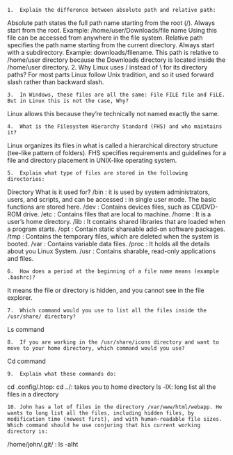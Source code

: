     1.	Explain the difference between absolute path and relative path:
Absolute path states the full path name starting from the root (/). Always start from the root. Example: /home/user/Downloads/file name
Using this file can be accessed from anywhere in the file system.
Relative path specifies the path name starting from the current directory. Always start with a subdirectory. Example: downloads/filename.
This path is relative to /home/user directory because the Downloads directory is located inside the /home/user directory.
    2.	Why Linux uses / instead of \ for its directory paths?
For most parts Linux follow Unix tradition, and so it used forward slash rather than backward slash.

    3.	In Windows, these files are all the same: File FILE file and FiLE. But in Linux this is not the case, Why?
Linux allows this because they’re technically not named exactly the same.

    4.	What is the Filesystem Hierarchy Standard (FHS) and who maintains it?
Linux organizes its files in what is called a hierarchical directory structure (tee-like pattern of folders). FHS specifies requirements and guidelines for a file and directory placement in UNIX-like operating system.

    5.	Explain what type of files are stored in the following directories:
Directory	What is it used for?
/bin	: it is used by system administrators, users, and scripts, and can be accessed :  in single user mode. The basic functions are stored here. 
/dev	: Contains devices files, such as CD/DVD-ROM drive.
/etc	: Contains files that are local to machine.
/home	: It is a user’s home directory.
/lib	: It contains shared libraries that are loaded when a program starts.
/opt	: Contain static shareable add-on software packages.
/tmp	: Contains the temporary files, which are deleted when the system is booted.
/var	: Contains variable data files.
/proc	: It holds all the details about you Linux System. 
/usr	: Contains sharable, read-only applications and files.

    6.	How does a period at the beginning of a file name means (example .bashrc)?
It means the file or directory is hidden, and you cannot see in the file explorer.

    7.	Which command would you use to list all the files inside the /usr/share/ directory?
Ls command

    8.	If you are working in the /usr/share/icons directory and want to move to your home directory, which command would you use?
Cd command

    9.	Explain what these commands do:
cd .config/.htop: 
cd ../: takes you to home directory
ls -lX: long list all the files in a directory

    10.	John has a lot of files in the directory /var/www/html/webapp. He wants to long list all the files, including hidden files, by modification time (newest first), and with human-readable file sizes. Which command should he use conjuring that his current working directory is:
/home/john/.git/ : ls -alht 
